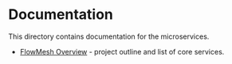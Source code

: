 # Documentation

This directory contains documentation for the microservices.

- [FlowMesh Overview](FlowMesh.md) - project outline and list of core services.


